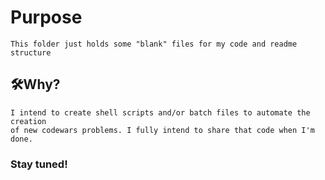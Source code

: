 # Purpose
	This folder just holds some "blank" files for my code and readme structure

## 🛠Why?
	I intend to create shell scripts and/or batch files to automate the creation
	of new codewars problems. I fully intend to share that code when I'm done.

### Stay tuned!
